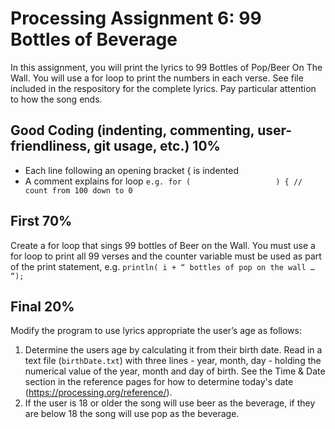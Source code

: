 # Processing Assignment 6: 99 Bottles of Beverage

In this assignment, you will print the lyrics to 99 Bottles of Pop/Beer On The Wall. You will use a for loop to print the numbers in each verse. See file included in the respository for the complete lyrics. Pay particular attention to how the song ends.

## Good Coding (indenting, commenting, user-friendliness, git usage, etc.) 10%
* Each line following an opening bracket { is indented
* A comment explains for loop ```e.g. for (                   ) { // count from 100 down to 0```

## First 70%
Create a for loop that sings 99  bottles of Beer on the Wall. You must use a for loop to print all 99 verses and the counter variable must be used as part of the print statement, e.g. ```println( i + “ bottles of pop on the wall … “);```

## Final 20%
Modify the program to use lyrics appropriate the user’s age as follows:  
1. Determine the users age by calculating it from their birth date. Read in a text file (```birthDate.txt```) with three lines - year, month, day - holding the numerical value of the year, month and day of birth. See the Time & Date section in the reference pages for how to determine today's date (https://processing.org/reference/).
2. If the user is 18 or older the song will use beer as the beverage, if they are below 18 the song will use pop as the beverage.
